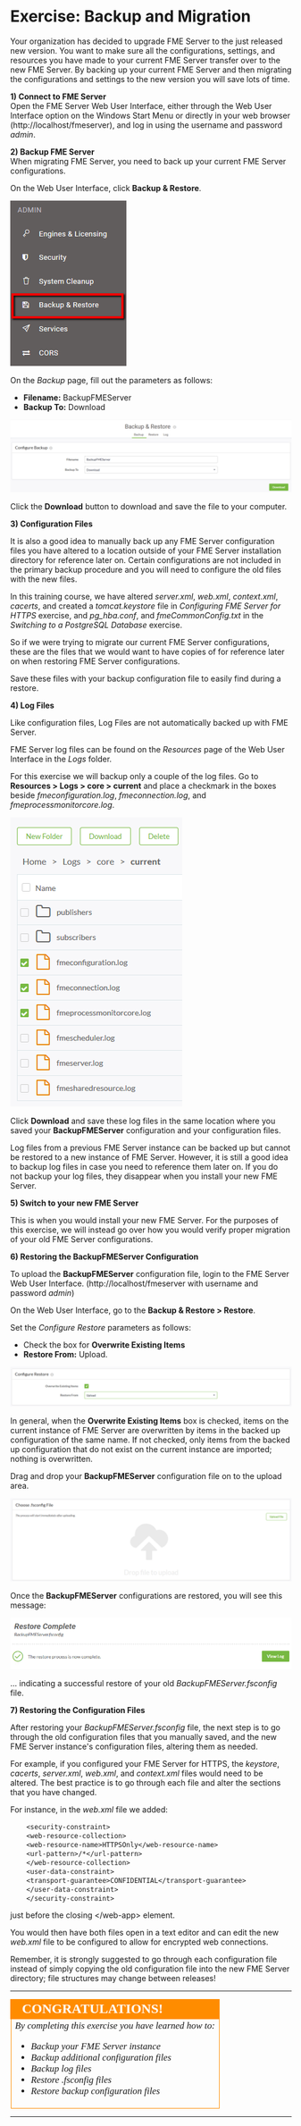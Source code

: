 # Exercise: Backup and Migration #

Your organization has decided to upgrade FME Server to the just released new version. You want to make sure all the configurations, settings, and resources you have made to your current FME Server transfer over to the new FME Server. By backing up your current FME Server and then migrating the configurations and settings to the new version you will save lots of time.

**1) Connect to FME Server**
<br>
Open the FME Server Web User Interface, either through the Web User Interface option on the Windows Start Menu or directly in your web browser (http://localhost/fmeserver), and log in using the username and password *admin*.

**2) Backup FME Server**
<br>
When migrating FME Server, you need to back up your current FME Server configurations.

On the Web User Interface, click **Backup & Restore**.

![](./Images/6.401.Backup&Restore.png)

On the *Backup* page, fill out the parameters as follows:

- **Filename:** BackupFMEServer
- **Backup To:** Download

![](./Images/6.402.BackupFile.png)

Click the **Download** button to download and save the file to your computer.

**3) Configuration Files**

It is also a good idea to manually back up any FME Server configuration files you have altered to a location outside of your FME Server installation directory for reference later on. Certain configurations are not included in the primary backup procedure and you will need to configure the old files with the new files.

In this training course, we have altered *server.xml*, *web.xml*, *context.xml*, *cacerts*, and created a *tomcat.keystore* file in *Configuring FME Server for HTTPS* exercise, and *pg_hba.conf*, and *fmeCommonConfig.txt* in the *Switching to a PostgreSQL Database* exercise. 

So if we were trying to migrate our current FME Server configurations, these are the files that we would want to have copies of for reference later on when restoring FME Server configurations.

Save these files with your backup configuration file to easily find during a restore.

**4) Log Files**

Like configuration files, Log Files are not automatically backed up with FME Server.

 FME Server log files can be found on the *Resources* page of the Web User Interface in the *Logs* folder.

For this exercise we will backup only a couple of the log files. Go to **Resources &gt; Logs &gt; core &gt; current** and place a checkmark in the boxes beside *fmeconfiguration.log*, *fmeconnection.log*, and *fmeprocessmonitorcore.log*.

![](./Images/6.403.SelectLogFiles.png)

Click **Download** and save these log files in the same location where you saved your **BackupFMEServer** configuration and your configuration files.

Log files from a previous FME Server instance can be backed up but cannot be restored to a new instance of FME Server. However, it is still a good idea to backup log files in case you need to reference them later on. If you do not backup your log files, they disappear when you install your new FME Server.

**5) Switch to your new FME Server**

This is when you would install your new FME Server. For the purposes of this exercise, we will instead go over how you would verify proper migration of your old FME Server configurations.

**6) Restoring the BackupFMEServer Configuration**

To upload the **BackupFMEServer** configuration file, login to the FME Server Web User Interface. (http://localhost/fmeserver with username and password *admin*)

On the Web User Interface, go to the **Backup & Restore &gt; Restore**.

Set the *Configure Restore* parameters as follows:

- Check the box for **Overwrite Existing Items** 
- **Restore From:** Upload.

![](./Images/6.404.RestoreBackupFile.png)

In general, when the **Overwrite Existing Items** box is checked, items on the current instance of FME Server are overwritten by items in the backed up configuration of the same name. If not checked, only items from the backed up configuration that do not exist on the current instance are imported; nothing is overwritten.

Drag and drop your **BackupFMEServer** configuration file on to the upload area.

![](./Images/6.405.Upload.png)

Once the **BackupFMEServer** configurations are restored, you will see this message:

![](./Images/6.406.RestoreConfiguration.png)

... indicating a successful restore of your old *BackupFMEServer.fsconfig* file.

**7) Restoring the Configuration Files**

After restoring your *BackupFMEServer.fsconfig* file, the next step is to go through the old configuration files that you manually saved, and the new FME Server instance's configuration files, altering them as needed.

For example, if you configured your FME Server for HTTPS, the *keystore*, *cacerts*, *server.xml*, *web.xml*, and *context.xml* files would need to be altered. The best practice is to go through each file and alter the sections that you have changed.

For instance, in the *web.xml* file we added:

		<security-constraint>
		<web-resource-collection>
		<web-resource-name>HTTPSOnly</web-resource-name>
		<url-pattern>/*</url-pattern>
		</web-resource-collection>
		<user-data-constraint>
		<transport-guarantee>CONFIDENTIAL</transport-guarantee>
		</user-data-constraint>
		</security-constraint>

just before the closing &lt;/web-app&gt; element.

You would then have both files open in a text editor and can edit the new *web.xml* file to be configured to allow for encrypted web connections.

Remember, it is strongly suggested to go through each configuration file instead of simply copying the old configuration file into the new FME Server directory; file structures may change between releases!

---

<!--Exercise Congratulations Section--> 

<table style="border-spacing: 0px">
<tr>
<td style="vertical-align:middle;background-color:darkorange;border: 2px solid darkorange">
<i class="fa fa-thumbs-o-up fa-lg fa-pull-left fa-fw" style="color:white;padding-right: 12px;vertical-align:text-top"></i>
<span style="color:white;font-size:x-large;font-weight: bold;font-family:serif">CONGRATULATIONS!</span>
</td>
</tr>

<tr>
<td style="border: 1px solid darkorange">
<span style="font-family:serif; font-style:italic; font-size:larger">
By completing this exercise you have learned how to:
<br>
<ul><li>Backup your FME Server instance</li>
<li>Backup additional configuration files</li>
<li>Backup log files</li>
<li>Restore .fsconfig files</li>
<li>Restore backup configuration files</li></ul>
</span>
</td>
</tr>
</table>

---